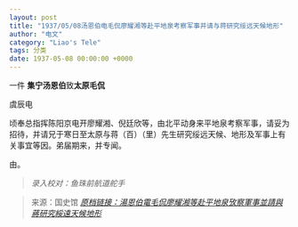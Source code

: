```yaml
---
layout: post
title: "1937/05/08汤恩伯电毛侃廖耀湘等赴平地泉考察军事并请与蒋研究绥远天候地形"
author: "电文"
category: "Liao's Tele"
tags: 分类
date: 1937-05-08 00:00:00 +0000
---
```

一件 **集宁汤恩伯**致**太原毛侃**

虞辰电

顷奉总指挥陈阳京电开廖耀湘、倪廷欣等，由北平动身来平地泉考察军事，请妥为招待，并请兄于寒日至太原与蒋（百）（里）先生研究绥远天候、地形及军事上有关事宜等因。弟届期来，并专闻。

由。


> *录入校对：鱼珠前航道舵手*

> 来源：国史馆 [*原档链接：湯恩伯電毛侃廖耀湘等赴平地泉攷察軍事並請與蔣研究綏遠天候地形*](https://ahonline.drnh.gov.tw/index.php?act=Display/image/5894534veiGtT2#d9J)
